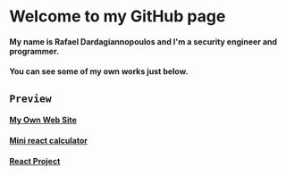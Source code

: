 # Welcome to my GitHub page
#### My name is Rafael Dardagiannopoulos and I'm a security engineer and programmer.
#### You can see some of my own works just below.
## `Preview`
#### [My Own Web Site](https://github.com/Rafail1992/MyOwnWebSite)
#### [Mini react calculator](https://github.com/Rafail1992/Mini_react_calculator)
#### [React Project](https://github.com/Rafail1992/React_Project)
